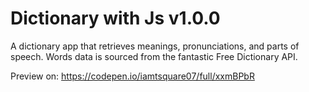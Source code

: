 # Dictionary with Js v1.0.0

A dictionary app that retrieves meanings, pronunciations, and parts of speech. Words data is sourced from the fantastic Free Dictionary API. 

Preview on: https://codepen.io/iamtsquare07/full/xxmBPbR
